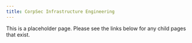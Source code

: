 ```yaml
---
title: CorpSec Infrastructure Engineering
---
```


This is a placeholder page. Please see the links below for any child pages that exist.
